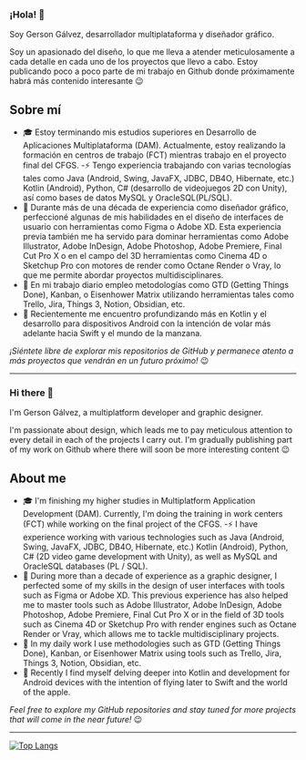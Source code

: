 ### ¡Hola! 👋
Soy Gerson Gálvez, desarrollador multiplataforma y diseñador gráfico.

Soy un apasionado del diseño, lo que me lleva a atender meticulosamente a cada detalle en cada uno de los proyectos que llevo a cabo.
Estoy publicando poco a poco parte de mi trabajo en Github donde próximamente habrá más contenido interesante  😉

## Sobre mí
- 🎓 Estoy terminando mis estudios superiores en Desarrollo de Aplicaciones Multiplataforma (DAM). Actualmente, estoy realizando la formación en centros de trabajo (FCT) mientras trabajo en el proyecto final del CFGS.
-⚡ Tengo experiencia trabajando con varias tecnologías tales como Java (Android, Swing, JavaFX, JDBC, DB4O, Hibernate, etc.) Kotlin (Android), Python, C# (desarrollo de videojuegos 2D con Unity), así como bases de datos MySQL y OracleSQL(PL/SQL).
- 🎨 Durante más de una década de experiencia como diseñador gráfico, perfeccioné algunas de mis habilidades en el diseño de interfaces de usuario con herramientas como Figma o Adobe XD. Esta experiencia previa también me ha servido para dominar herramientas como Adobe Illustrator, Adobe InDesign, Adobe Photoshop, Adobe Premiere, Final Cut Pro X o en el campo del 3D herramientas como Cinema 4D o Sketchup Pro con motores de render como Octane Render o Vray, lo que me permite abordar proyectos multidisciplinares.
- 📓 En mi trabajo diario empleo metodologías como GTD (Getting Things Done), Kanban, o Eisenhower Matrix utilizando herramientas tales como Trello, Jira, Things 3, Notion, Obsidian, etc.
- 🌱 Recientemente me encuentro profundizando más en Kotlin y el desarrollo para dispositivos Android con la intención de volar más adelante hacia Swift y el mundo de la manzana.

_¡Siéntete libre de explorar mis repositorios de GitHub y permanece atento a más proyectos que vendrán en un futuro próximo!_ 😉

---

### Hi there 👋
I'm Gerson Gálvez, a multiplatform developer and graphic designer.

I'm passionate about design, which leads me to pay meticulous attention to every detail in each of the projects I carry out.
I'm gradually publishing part of my work on Github where there will soon be more interesting content 😉

## About me
- 🎓 I'm finishing my higher studies in Multiplatform Application Development (DAM). Currently, I'm doing the training in work centers (FCT) while working on the final project of the CFGS.
-⚡ I have experience working with various technologies such as Java (Android, Swing, JavaFX, JDBC, DB4O, Hibernate, etc.) Kotlin (Android), Python, C# (2D video game development with Unity), as well as MySQL and OracleSQL databases (PL / SQL).
- 🎨 During more than a decade of experience as a graphic designer, I perfected some of my skills in the design of user interfaces with tools such as Figma or Adobe XD. This previous experience has also helped me to master tools such as Adobe Illustrator, Adobe InDesign, Adobe Photoshop, Adobe Premiere, Final Cut Pro X or in the field of 3D tools such as Cinema 4D or Sketchup Pro with render engines such as Octane Render or Vray, which allows me to tackle multidisciplinary projects.
- 📓 In my daily work I use methodologies such as GTD (Getting Things Done), Kanban, or Eisenhower Matrix using tools such as Trello, Jira, Things 3, Notion, Obsidian, etc.
- 🌱 Recently I find myself delving deeper into Kotlin and development for Android devices with the intention of flying later to Swift and the world of the apple.

_Feel free to explore my GitHub repositories and stay tuned for more projects that will come in the near future!_ 😉

---
[![Top Langs](https://github-readme-stats-git-masterrstaa-rickstaa.vercel.app/api/top-langs/?username=gervogo&theme=dracula)](https://github-readme-stats-git-masterrstaa-rickstaa.vercel.app/api/top-langs/?username=gervogo&theme=dracula&hide=html,javascript)


<!--
**gervogo/gervogo** is a ✨ _special_ ✨ repository because its `README.md` (this file) appears on your GitHub profile.

Here are some ideas to get you started:

- 🔭 I’m currently working on ...
- 🌱 I’m currently learning ...
- 👯 I’m looking to collaborate on ...
- 🤔 I’m looking for help with ...
- 💬 Ask me about ...
- 📫 How to reach me: ...
- 😄 Pronouns: ...
- ⚡ Fun fact: ...
-->
